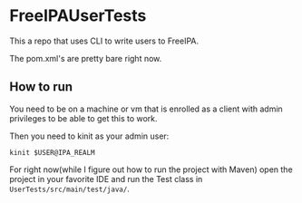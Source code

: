 FreeIPAUserTests
================

This a repo that uses CLI to write users to FreeIPA.

The pom.xml's are pretty bare right now.


How to run
----------
You need to be on a machine or vm that is enrolled as a client with admin privileges to be able to get this to work.

Then you need to kinit as your admin user:

`kinit $USER@IPA_REALM`

For right now(while I figure out how to run the project with Maven) open the project in your favorite IDE and run the 
Test class in `UserTests/src/main/test/java/`.

